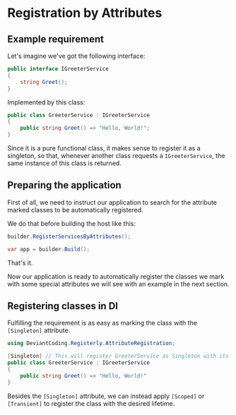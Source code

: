 # Registration by Attributes

## Example requirement
Let's imagine we've got the following interface:

```csharp
public interface IGreeterService
{
    string Greet();
}
```

Implemented by this class:

```csharp
public class GreeterService : IGreeterService
{
    public string Greet() => "Hello, World!";
}
```

Since it is a pure functional class, it makes sense to register it as a singleton, so that, whenever another class requests a
`IGreeterService`, the same instance of this class is returned.

## Preparing the application
First of all, we need to instruct our application to search for the attribute marked classes to be automatically registered.

We do that before building the host like this:

```csharp
builder.RegisterServicesByAttributes();

var app = builder.Build();
```

That's it. 

Now our application is ready to automatically register the classes we mark with some special attributes we will 
see with an example in the next section.

## Registering classes in DI

Fulfilling the requirement is as easy as marking the class with the `[Singleton]` attribute.

```csharp
using DeviantCoding.Registerly.AttributeRegistration;

[Singleton] // This will register GreeterService as Singleton with its implemented interfaces.
public class GreeterService : IGreeterService
{
    public string Greet() => "Hello, World!"
}
```

Besides the `[Singleton]` attribute, we can instead apply `[Scoped]` or `[Transient]` to register the class with the desired lifetime.
